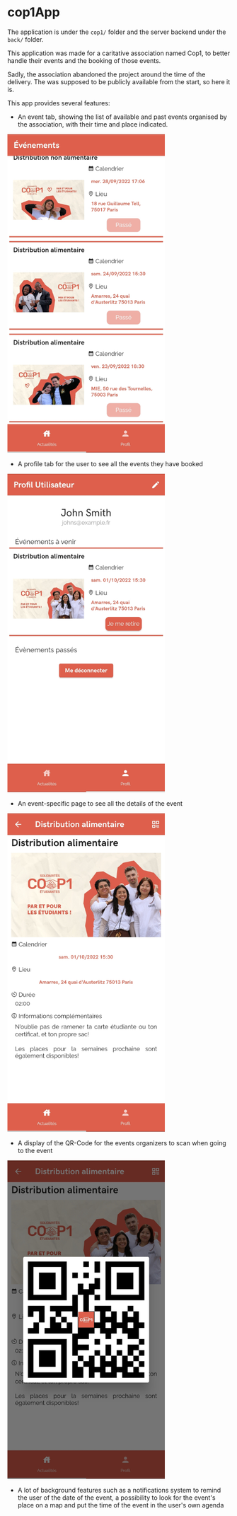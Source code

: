 # cop1App

The application is under the `cop1/` folder and the server backend under the `back/` folder.

This application was made for a caritative association named Cop1, to better handle their events and the booking of those events.

Sadly, the association abandoned the project around the time of the delivery. The was supposed to be publicly available from the start, so here it is.

This app provides several features:

- An event tab, showing the list of available and past events organised by the association, with their time and place indicated.
<html>
    <img src="./.visuals/thread_evenements.jpg" height="720" width="356" alt="Events Thread tab" title="Events Thread tab" />
</html>

- A profile tab for the user to see all the events they have booked
<html>
    <img src="./.visuals/Page_profil.jpg" height="720" width="356" alt="User Profile tab" title="User Profile tab" />
</html>

- An event-specific page to see all the details of the event
<html>
    <img src="./.visuals/page_evenement.jpg" height="720" width="356" alt="Event page" title="Event page" />
</html>

- A display of the QR-Code for the events organizers to scan when going to the event
<html>
    <img src="./.visuals/qr_code.jpg" height="720" width="356" alt="QR Code alert" title="QR Code alert" />
</html>

- A lot of background features such as a notifications system to remind the user of the date of the event, a possibility to look for the event's place on a map and put the time of the event in the user's own agenda
